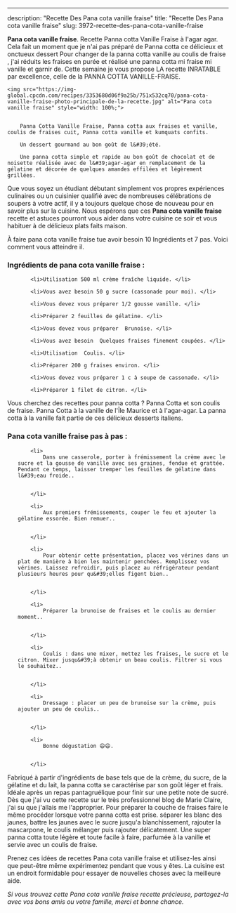 ---
description: "Recette Des Pana cota vanille fraise"
title: "Recette Des Pana cota vanille fraise"
slug: 3972-recette-des-pana-cota-vanille-fraise

<p>
	<strong>Pana cota vanille fraise</strong>. 
	Recette Panna cotta Vanille Fraise à l&#39;agar agar. Cela fait un moment que je n&#39;ai pas préparé de Panna cotta ce délicieux et onctueux dessert Pour changer de la panna cotta vanille au coulis de fraise , j&#39;ai réduits les fraises en purée et réalisé une panna cotta mi fraise mi vanille et garnir de. Cette semaine je vous propose LA recette INRATABLE par excellence, celle de la PANNA COTTA VANILLE-FRAISE.
</p>
<p>
	
	<img src="https://img-global.cpcdn.com/recipes/3353680d06f9a25b/751x532cq70/pana-cota-vanille-fraise-photo-principale-de-la-recette.jpg" alt="Pana cota vanille fraise" style="width: 100%;">
	
	
		Panna Cotta Vanille Fraise, Panna cotta aux fraises et vanille, coulis de fraises cuit, Panna cotta vanille et kumquats confits.
	
		Un dessert gourmand au bon goût de l&#39;été.
	
		Une panna cotta simple et rapide au bon goût de chocolat et de noisette réalisée avec de l&#39;agar-agar en remplacement de la gélatine et décorée de quelques amandes effilées et légèrement grillées.
	
</p>

Que vous soyez un étudiant débutant simplement vos propres expériences culinaires ou un cuisinier qualifié avec de nombreuses célébrations de soupers à votre actif, il y a toujours quelque chose de nouveau pour en savoir plus sur la cuisine. Nous espérons que ces <strong> Pana cota vanille fraise </strong> recette et astuces pourront vous aider dans votre cuisine ce soir et vous habituer à de délicieux plats faits maison.

<!--inarticleads1-->

À faire pana cota vanille fraise tue avoir besoin 10 Ingrédients et 7 pas. Voici comment vous atteindre il.

<h3>Ingrédients de pana cota vanille fraise :</h3>

<ol>
	
		<li>Utilisation 500 ml crème fraîche liquide. </li>
	
		<li>Vous avez besoin 50 g sucre (cassonade pour moi). </li>
	
		<li>Vous devez vous préparer 1/2 gousse vanille. </li>
	
		<li>Préparer 2 feuilles de gélatine. </li>
	
		<li>Vous devez vous préparer  Brunoise. </li>
	
		<li>Vous avez besoin  Quelques fraises finement coupées. </li>
	
		<li>Utilisation  Coulis. </li>
	
		<li>Préparer 200 g fraises environ. </li>
	
		<li>Vous devez vous préparer 1 c à soupe de cassonade. </li>
	
		<li>Préparer 1 filet de citron. </li>
	
</ol>

Vous cherchez des recettes pour panna cotta ? Panna Cotta et son coulis de fraise. Panna Cotta à la vanille de l&#39;Île Maurice et à l&#39;agar-agar. La panna cotta à la vanille fait partie de ces délicieux desserts italiens. 

<!--inarticleads2-->

<h3>Pana cota vanille fraise pas à pas :</h3>

<ol>
	
		<li>
			Dans une casserole, porter à frémissement la crème avec le sucre et la gousse de vanille avec ses graines, fendue et grattée. Pendant ce temps, laisser tremper les feuilles de gélatine dans l&#39;eau froide..
			
			
		</li>
	
		<li>
			Aux premiers frémissements, couper le feu et ajouter la gélatine essorée. Bien remuer..
			
			
		</li>
	
		<li>
			Pour obtenir cette présentation, placez vos vérines dans un plat de manière à bien les maintenir penchées. Remplissez vos vérines. Laissez refroidir, puis placez au réfrigérateur pendant plusieurs heures pour qu&#39;elles figent bien..
			
			
		</li>
	
		<li>
			Préparer la brunoise de fraises et le coulis au dernier moment..
			
			
		</li>
	
		<li>
			Coulis : dans une mixer, mettez les fraises, le sucre et le citron. Mixer jusqu&#39;à obtenir un beau coulis. Filtrer si vous le souhaitez..
			
			
		</li>
	
		<li>
			Dressage : placer un peu de brunoise sur la crème, puis ajouter un peu de coulis..
			
			
		</li>
	
		<li>
			Bonne dégustation 😄😄.
			
			
		</li>
	
</ol>

Fabriqué à partir d&#39;ingrédients de base tels que de la crème, du sucre, de la gélatine et du lait, la panna cotta se caractérise par son goût léger et frais. Idéale après un repas pantagruélique pour finir sur une petite note de sucré. Dès que j&#39;ai vu cette recette sur le très professionnel blog de Marie Claire, j&#39;ai su que j&#39;allais me l&#39;approprier. Pour préparer la couche de fraises faire le même procéder lorsque votre panna cotta est prise. séparer les blanc des jaunes, battre les jaunes avec le sucre jusqu&#39;a blanchissement, rajouter la mascarpone, le coulis mélanger puis rajouter délicatement. Une super panna cotta toute légère et toute facile à faire, parfumée à la vanille et servie avec un coulis de fraise. 

<!--inarticleads1-->

<p>
Prenez ces idées de recettes Pana cota vanille fraise et utilisez-les ainsi que peut-être même expérimentez pendant que vous y êtes. La cuisine est un endroit formidable pour essayer de nouvelles choses avec la meilleure aide.
</p>

<p>
<i>Si vous trouvez cette Pana cota vanille fraise recette précieuse, partagez-la avec vos bons amis ou votre famille, merci et bonne chance.</i>
</p>
